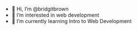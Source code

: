 - 👋 Hi, I’m @bridgitbrown
- 👀 I’m interested in web development
- 🌱 I’m currently learning Intro to Web Development

<!---
bridgitbrown/bridgitbrown is a ✨ special ✨ repository because its `README.md` (this file) appears on your GitHub profile.
You can click the Preview link to take a look at your changes.
--->
